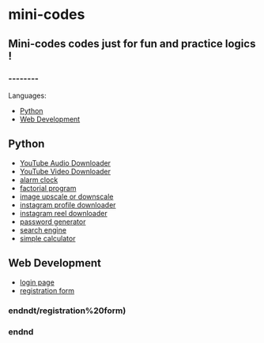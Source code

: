 # mini-codes
## Mini-codes codes just for fun and practice logics !

### --------

Languages:
- [Python](#Python)
- [Web Development](#Web%20Development)

## Python
<a name='Python'></a>
- [YouTube Audio Downloader](./Python/YouTube%20Audio%20Downloader)
- [YouTube Video Downloader](./Python/YouTube%20Video%20Downloader)
- [alarm clock](./Python/alarm%20clock)
- [factorial program](./Python/factorial%20program)
- [image upscale or downscale](./Python/image%20upscale%20or%20downscale)
- [instagram profile downloader](./Python/instagram%20profile%20downloader)
- [instagram reel downloader ](./Python/instagram%20reel%20downloader%20)
- [password generator](./Python/password%20generator)
- [search engine](./Python/search%20engine)
- [simple calculator](./Python/simple%20calculator)

## Web Development
<a name='Web%20Development'></a>
- [login page](./Web%20Development/login%20page)
- [registration form](./Web%20Development/registration%20form)

### endndt/registration%20form)

### endnd